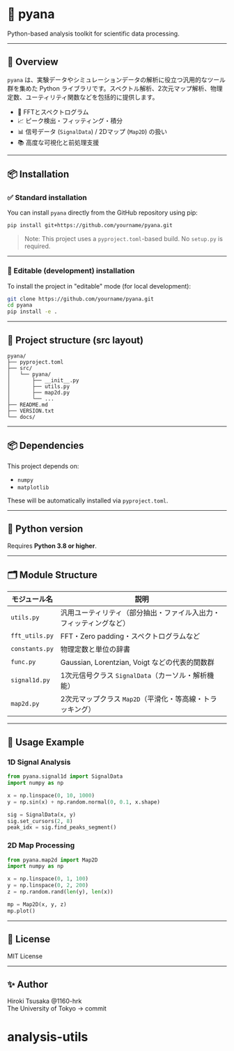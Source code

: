 # 🧪 pyana

Python-based analysis toolkit for scientific data processing.

---

## 🔰 Overview

`pyana` は、実験データやシミュレーションデータの解析に役立つ汎用的なツール群を集めた Python ライブラリです。スペクトル解析、2次元マップ解析、物理定数、ユーティリティ関数などを包括的に提供します。

- 🧮 FFTとスペクトログラム
- 📈 ピーク検出・フィッティング・積分
- 📊 信号データ (`SignalData`) / 2Dマップ (`Map2D`) の扱い
- 📚 高度な可視化と前処理支援

---

## 📦 Installation

### ✅ Standard installation

You can install `pyana` directly from the GitHub repository using pip:

```bash
pip install git+https://github.com/yourname/pyana.git
```

> Note: This project uses a `pyproject.toml`-based build. No `setup.py` is required.

---

### 🧪 Editable (development) installation

To install the project in "editable" mode (for local development):

```bash
git clone https://github.com/yourname/pyana.git
cd pyana
pip install -e .
```

---

## 📁 Project structure (src layout)

```
pyana/
├── pyproject.toml
├── src/
│   └── pyana/
│       ├── __init__.py
│       ├── utils.py
│       ├── map2d.py
│       └── ...
├── README.md
├── VERSION.txt
└── docs/
```

---

## 📦 Dependencies

This project depends on:

- `numpy`
- `matplotlib`

These will be automatically installed via `pyproject.toml`.

---

## 🧠 Python version

Requires **Python 3.8 or higher**.

---

## 🗂 Module Structure

| モジュール名         | 説明                                                                 |
|----------------------|----------------------------------------------------------------------|
| `utils.py`           | 汎用ユーティリティ（部分抽出・ファイル入出力・フィッティングなど） |
| `fft_utils.py`       | FFT・Zero padding・スペクトログラムなど                              |
| `constants.py`       | 物理定数と単位の辞書                                                 |
| `func.py`            | Gaussian, Lorentzian, Voigt などの代表的関数群                       |
| `signal1d.py`        | 1次元信号クラス `SignalData`（カーソル・解析機能）                   |
| `map2d.py`           | 2次元マップクラス `Map2D`（平滑化・等高線・トラッキング）            |

---

## 🔧 Usage Example

### 1D Signal Analysis

```python
from pyana.signal1d import SignalData
import numpy as np

x = np.linspace(0, 10, 1000)
y = np.sin(x) + np.random.normal(0, 0.1, x.shape)

sig = SignalData(x, y)
sig.set_cursors(2, 8)
peak_idx = sig.find_peaks_segment()
```

### 2D Map Processing

```python
from pyana.map2d import Map2D
import numpy as np

x = np.linspace(0, 1, 100)
y = np.linspace(0, 2, 200)
z = np.random.rand(len(y), len(x))

mp = Map2D(x, y, z)
mp.plot()
```

---

## 📄 License

MIT License

---

## ✨ Author

Hiroki Tsusaka @1160-hrk  
The University of Tokyo
 → commit

# analysis-utils
